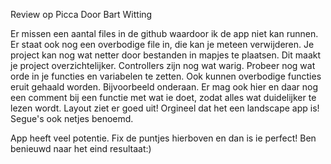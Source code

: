 Review op Picca
Door Bart Witting

Er missen een aantal files in de github waardoor ik de app niet kan runnen. Er staat ook nog een overbodige file in, die kan je meteen verwijderen.
Je project kan nog wat netter door bestanden in mapjes te plaatsen. Dit maakt je project overzichtelijker.
Controllers zijn nog wat warig. Probeer nog wat orde in je functies en variabelen te zetten. 
Ook kunnen overbodige functies eruit gehaald worden. Bijvoorbeeld onderaan.
Er mag ook hier en daar nog een comment bij een functie met wat ie doet, zodat alles wat duidelijker te lezen wordt.
Layout ziet er goed uit! Orgineel dat het een landscape app is!
Segue's ook netjes benoemd.

App heeft veel potentie. Fix de puntjes hierboven en dan is ie perfect! Ben benieuwd naar het eind resultaat:)
